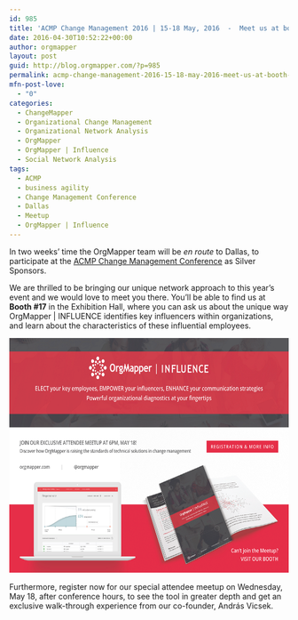 ```yaml
---
id: 985
title: 'ACMP Change Management 2016 | 15-18 May, 2016  -  Meet us at booth #17'
date: 2016-04-30T10:52:22+00:00
author: orgmapper
layout: post
guid: http://blog.orgmapper.com/?p=985
permalink: acmp-change-management-2016-15-18-may-2016-meet-us-at-booth-17/
mfn-post-love:
  - "0"
categories:
  - ChangeMapper
  - Organizational Change Management
  - Organizational Network Analysis
  - OrgMapper
  - OrgMapper | Influence
  - Social Network Analysis
tags:
  - ACMP
  - business agility
  - Change Management Conference
  - Dallas
  - Meetup
  - OrgMapper | Influence
---
```

In two weeks&#8217; time the OrgMapper team will be _en route_ to Dallas, to participate at the <a href="http://acmpconference.com" target="_blank" rel="noopener noreferrer">ACMP Change Management Conference</a> as Silver Sponsors.

We are thrilled to be bringing our unique network approach to this year&#8217;s event and we would love to meet you there. You&#8217;ll be able to find us at **Booth #17** in the Exhibition Hall, where you can ask us about the unique way OrgMapper | INFLUENCE identifies key influencers within organizations, and learn about the characteristics of these influential employees.

<a href="http://orgmapper.com/dallas" target="_blank" rel="noopener noreferrer"><img class="aligncenter wp-image-986" src="/images/2016/04/OrgMapper-Meetup-at-ACMP-Change-Management-Conference-Dallas-2016.png" alt="OrgMapper Meetup at ACMP Change Management Conference - Dallas 2016" width="645" height="422" /></a>

Furthermore, register now for our special attendee meetup on Wednesday, May 18, after conference hours, to see the tool in greater depth and get an exclusive walk-through experience from our co-founder, András Vicsek.